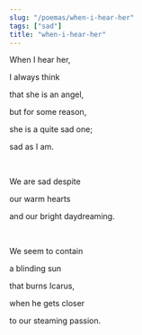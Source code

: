 ```yaml
---
slug: "/poemas/when-i-hear-her"
tags: ["sad"]
title: "when-i-hear-her"
---
```

When I hear her,

I always think

that she is an angel,

but for some reason,

she is a quite sad one;

sad as I am.

&nbsp;

We are sad despite

our warm hearts

and our bright daydreaming.

&nbsp;

We seem to contain

a blinding sun

that burns Icarus,

when he gets closer

to our steaming passion.